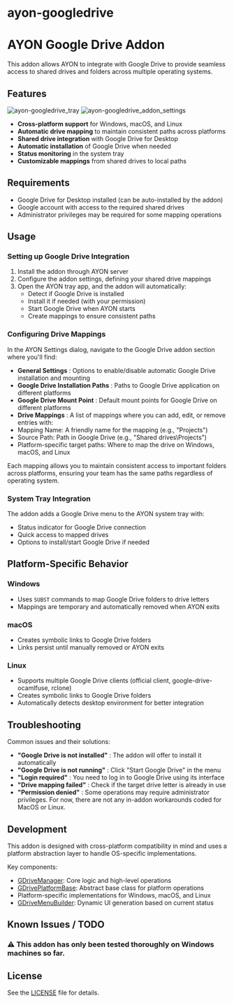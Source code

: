 # ayon-googledrive

# AYON Google Drive Addon

This addon allows AYON to integrate with Google Drive to provide seamless access to shared drives and folders across multiple operating systems.

## Features
![ayon-googledrive_tray](https://github.com/user-attachments/assets/7de9df7c-de22-41ea-9dc3-d18d25c0c2c0)
![ayon-googledrive_addon_settings](https://github.com/user-attachments/assets/d62a50c0-59ae-4ee1-9e68-4e0dd5164549)


* **Cross-platform support** for Windows, macOS, and Linux
* **Automatic drive mapping** to maintain consistent paths across platforms
* **Shared drive integration** with Google Drive for Desktop
* **Automatic installation** of Google Drive when needed
* **Status monitoring** in the system tray
* **Customizable mappings** from shared drives to local paths

## Requirements

* Google Drive for Desktop installed (can be auto-installed by the addon)
* Google account with access to the required shared drives
* Administrator privileges may be required for some mapping operations

## Usage

### Setting up Google Drive Integration

1. Install the addon through AYON server
2. Configure the addon settings, defining your shared drive mappings
3. Open the AYON tray app, and the addon will automatically:
   * Detect if Google Drive is installed
   * Install it if needed (with your permission)
   * Start Google Drive when AYON starts
   * Create mappings to ensure consistent paths

### Configuring Drive Mappings

In the AYON Settings dialog, navigate to the Google Drive addon section where you'll find:

* **General Settings** : Options to enable/disable automatic Google Drive installation and mounting
* **Google Drive Installation Paths** : Paths to Google Drive application on different platforms
* **Google Drive Mount Point** : Default mount points for Google Drive on different platforms
* **Drive Mappings** : A list of mappings where you can add, edit, or remove entries with:
* Mapping Name: A friendly name for the mapping (e.g., "Projects")
* Source Path: Path in Google Drive (e.g., "Shared drives\Projects")
* Platform-specific target paths: Where to map the drive on Windows, macOS, and Linux

Each mapping allows you to maintain consistent access to important folders across platforms, ensuring your team has the same paths regardless of operating system.

### System Tray Integration

The addon adds a Google Drive menu to the AYON system tray with:

* Status indicator for Google Drive connection
* Quick access to mapped drives
* Options to install/start Google Drive if needed

## Platform-Specific Behavior

### Windows

* Uses `SUBST` commands to map Google Drive folders to drive letters
* Mappings are temporary and automatically removed when AYON exits

### macOS

* Creates symbolic links to Google Drive folders
* Links persist until manually removed or AYON exits

### Linux

* Supports multiple Google Drive clients (official client, google-drive-ocamlfuse, rclone)
* Creates symbolic links to Google Drive folders
* Automatically detects desktop environment for better integration

## Troubleshooting

Common issues and their solutions:

* **"Google Drive is not installed"** : The addon will offer to install it automatically
* **"Google Drive is not running"** : Click "Start Google Drive" in the menu
* **"Login required"** : You need to log in to Google Drive using its interface
* **"Drive mapping failed"** : Check if the target drive letter is already in use
* **"Permission denied"** : Some operations may require administrator privileges. For now, there are not any in-addon workarounds coded for MacOS or Linux.

## Development

This addon is designed with cross-platform compatibility in mind and uses a platform abstraction layer to handle OS-specific implementations.

Key components:

* [GDriveManager](vscode-file://vscode-app/c:/Program%20Files/Microsoft%20VS%20Code/resources/app/out/vs/code/electron-sandbox/workbench/workbench.html): Core logic and high-level operations
* [GDrivePlatformBase](vscode-file://vscode-app/c:/Program%20Files/Microsoft%20VS%20Code/resources/app/out/vs/code/electron-sandbox/workbench/workbench.html): Abstract base class for platform operations
* Platform-specific implementations for Windows, macOS, and Linux
* [GDriveMenuBuilder](vscode-file://vscode-app/c:/Program%20Files/Microsoft%20VS%20Code/resources/app/out/vs/code/electron-sandbox/workbench/workbench.html): Dynamic UI generation based on current status

## Known Issues / TODO

### **⚠** This addon has only been tested thoroughly on Windows machines so far.

## License

See the [LICENSE](vscode-file://vscode-app/c:/Program%20Files/Microsoft%20VS%20Code/resources/app/out/vs/code/electron-sandbox/workbench/workbench.html) file for details.
